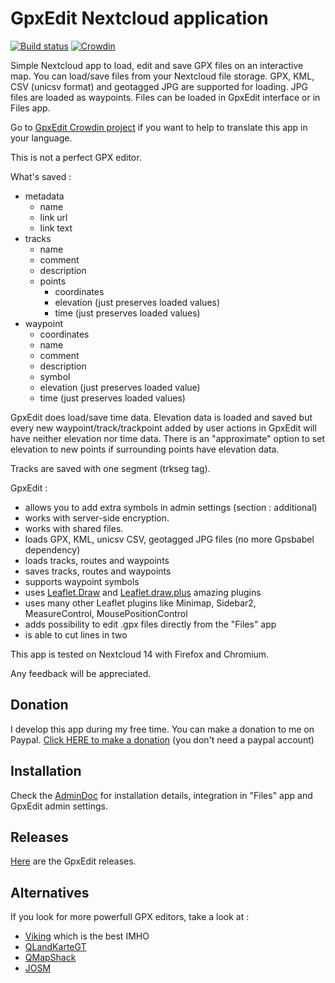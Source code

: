 # GpxEdit Nextcloud application

[![Build status](https://gitlab.com/eneiluj/gpxedit-oc/badges/master/build.svg)](https://gitlab.com/eneiluj/gpxedit-oc/commits/master)
[![Crowdin](https://d322cqt584bo4o.cloudfront.net/gpxedit/localized.svg)](https://crowdin.com/project/gpxedit)

Simple Nextcloud app to load, edit and save GPX files on an interactive map.
You can load/save files from your Nextcloud file storage.
GPX, KML, CSV (unicsv format) and geotagged JPG are supported for loading. JPG files are loaded as waypoints.
Files can be loaded in GpxEdit interface or in Files app.

Go to [GpxEdit Crowdin project](https://crowdin.com/project/gpxedit) if you want to help to translate this app in your language.

This is not a perfect GPX editor.

What's saved :
- metadata
    - name
    - link url
    - link text
- tracks
    - name
    - comment
    - description
    - points
        - coordinates
        - elevation (just preserves loaded values)
        - time (just preserves loaded values)
- waypoint
    - coordinates
    - name
    - comment
    - description
    - symbol
    - elevation (just preserves loaded value)
    - time (just preserves loaded values)

GpxEdit does load/save time data.
Elevation data is loaded and saved but every new waypoint/track/trackpoint added by user actions in GpxEdit will have neither elevation nor time data.
There is an "approximate" option to set elevation to new points if surrounding points have elevation data.

Tracks are saved with one segment (trkseg tag).

GpxEdit :
- allows you to add extra symbols in admin settings (section : additional)
- works with server-side encryption.
- works with shared files.
- loads GPX, KML, unicsv CSV, geotagged JPG files (no more Gpsbabel dependency)
- loads tracks, routes and waypoints
- saves tracks, routes and waypoints
- supports waypoint symbols
- uses [Leaflet.Draw](https://github.com/Leaflet/Leaflet.draw) and [Leaflet.draw.plus](https://github.com/Dominique92/Leaflet.draw.plus) amazing plugins
- uses many other Leaflet plugins like Minimap, Sidebar2, MeasureControl, MousePositionControl
- adds possibility to edit .gpx files directly from the "Files" app
- is able to cut lines in two

This app is tested on Nextcloud 14 with Firefox and Chromium.

Any feedback will be appreciated.

## Donation

I develop this app during my free time. You can make a donation to me on Paypal. [Click HERE to make a donation](https://www.paypal.com/cgi-bin/webscr?cmd=_s-xclick&hosted_button_id=66PALMY8SF5JE) (you don't need a paypal account)

## Installation

Check the [AdminDoc](https://gitlab.com/eneiluj/gpxedit-oc/wikis/admindoc) for installation details, integration in "Files" app and GpxEdit admin settings.

## Releases

[Here](https://gitlab.com/eneiluj/gpxedit-oc/wikis/home#releases) are the GpxEdit releases.

## Alternatives

If you look for more powerfull GPX editors, take a look at :
- [Viking](https://sourceforge.net/projects/viking/) which is the best IMHO
- [QLandKarteGT](https://bitbucket.org/kiozen/qlandkarte-gt)
- [QMapShack](https://bitbucket.org/maproom/qmapshack/wiki/Home)
- [JOSM](https://josm.openstreetmap.de/)
